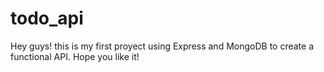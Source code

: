 # todo_api
Hey guys! this is my first proyect using Express and MongoDB to create a functional API. Hope you like it!
